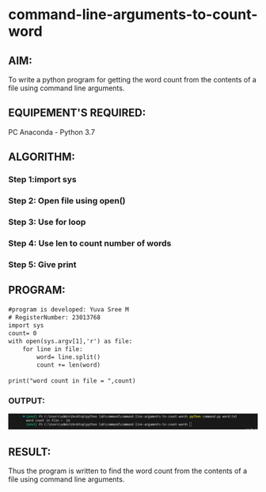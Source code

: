 # command-line-arguments-to-count-word
## AIM:
To write a python program for getting the word count from the contents of a file using command line arguments.
## EQUIPEMENT'S REQUIRED: 
PC
Anaconda - Python 3.7
## ALGORITHM: 
### Step 1:import sys

### Step 2: Open file using open()
 
### Step 3: Use for loop

### Step 4:  Use len to count number of words

### Step 5: Give print

## PROGRAM:

```
#program is developed: Yuva Sree M
# RegisterNumber: 23013768
import sys
count= 0
with open(sys.argv[1],'r') as file:
    for line in file:
        word= line.split()
        count += len(word)

print("word count in file = ",count)

```

### OUTPUT:
![Alt text](command.png)



## RESULT:
Thus the program is written to find the word count from the contents of a file using command line arguments.
